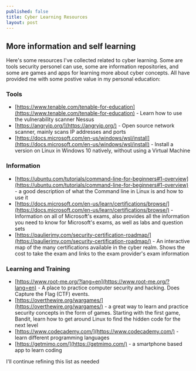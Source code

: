 ```yaml
---
published: false
title: Cyber Learning Resources
layout: post
---
```

## More information and self learning

Here's some resources I've collected related to cyber learning. Some are tools security personel can use, some are information repositories, and some are games and apps for learning more about cyber concepts. All have provided me with some postive value in my personal education: 

### Tools

- [https://www.tenable.com/tenable-for-education](https://www.tenable.com/tenable-for-education) - Learn how to use the vulnerability scanner Nessus
- [https://angryip.org/](https://angryip.org/) - Open source network scanner, mainly scans IP addresses and ports
- [https://docs.microsoft.com/en-us/windows/wsl/install](https://docs.microsoft.com/en-us/windows/wsl/install) - Install a version on Linux in Windows 10 natively, without using a Virtual Machine



### Information

- [https://ubuntu.com/tutorials/command-line-for-beginners#1-overview](https://ubuntu.com/tutorials/command-line-for-beginners#1-overview) - a good description of what the Command line in Linux is and how to use it
- [https://docs.microsoft.com/en-us/learn/certifications/browse/](https://docs.microsoft.com/en-us/learn/certifications/browse/) - Information on all of Microsoft's exams, also provides all the information you need to know for Microsoft's exams, as well as labs and question sets
- [https://pauljerimy.com/security-certification-roadmap/](https://pauljerimy.com/security-certification-roadmap/) - An interactive map of the many certifications available in the cyber realm. Shows the cost to take the exam and links to the exam provider's exam information



### Learning and Training

- [https://www.root-me.org/?lang=en](https://www.root-me.org/?lang=en) - A place to practice computer security and hacking. Does Capture the Flag (CTF) events.
- [https://overthewire.org/wargames/](https://overthewire.org/wargames/) - a great way to learn and practice security concepts in the form of games. Starting with the first game, Bandit, learn how to get around Linux to find the hidden code for the next level
- [https://www.codecademy.com/](https://www.codecademy.com/) - learn different programming languages
- [https://getmimo.com/](https://getmimo.com/) - a smartphone based app to learn coding



I'll continue refining this list as needed
